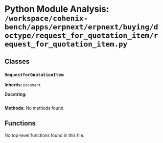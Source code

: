 # Python Module Analysis: `/workspace/cohenix-bench/apps/erpnext/erpnext/buying/doctype/request_for_quotation_item/request_for_quotation_item.py`

## Classes

### `RequestforQuotationItem`
**Inherits:** `Document`


**Docstring:**
```

```

**Methods:**
No methods found.




## Functions

No top-level functions found in this file.
